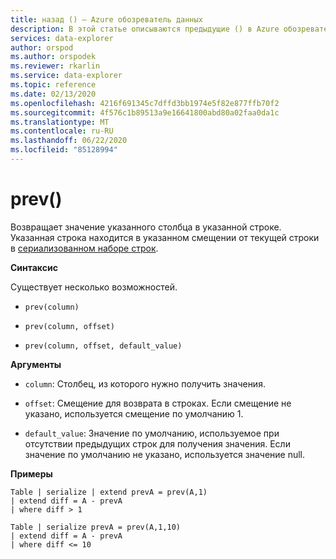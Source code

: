 ```yaml
---
title: назад () — Azure обозреватель данных
description: В этой статье описываются предыдущие () в Azure обозреватель данных.
services: data-explorer
author: orspod
ms.author: orspodek
ms.reviewer: rkarlin
ms.service: data-explorer
ms.topic: reference
ms.date: 02/13/2020
ms.openlocfilehash: 4216f691345c7dffd3bb1974e5f82e877ffb70f2
ms.sourcegitcommit: 4f576c1b89513a9e16641800abd80a02faa0da1c
ms.translationtype: MT
ms.contentlocale: ru-RU
ms.lasthandoff: 06/22/2020
ms.locfileid: "85128994"
---
```

# <a name="prev"></a>prev()

Возвращает значение указанного столбца в указанной строке.
Указанная строка находится в указанном смещении от текущей строки в [сериализованном наборе строк](./windowsfunctions.md#serialized-row-set).

**Синтаксис**

Существует несколько возможностей.

* `prev(column)`

* `prev(column, offset)`

* `prev(column, offset, default_value)`

**Аргументы**

* `column`: Столбец, из которого нужно получить значения.

* `offset`: Смещение для возврата в строках. Если смещение не указано, используется смещение по умолчанию 1.

* `default_value`: Значение по умолчанию, используемое при отсутствии предыдущих строк для получения значения. Если значение по умолчанию не указано, используется значение null.

**Примеры**

```kusto
Table | serialize | extend prevA = prev(A,1)
| extend diff = A - prevA
| where diff > 1

Table | serialize prevA = prev(A,1,10)
| extend diff = A - prevA
| where diff <= 10
```
